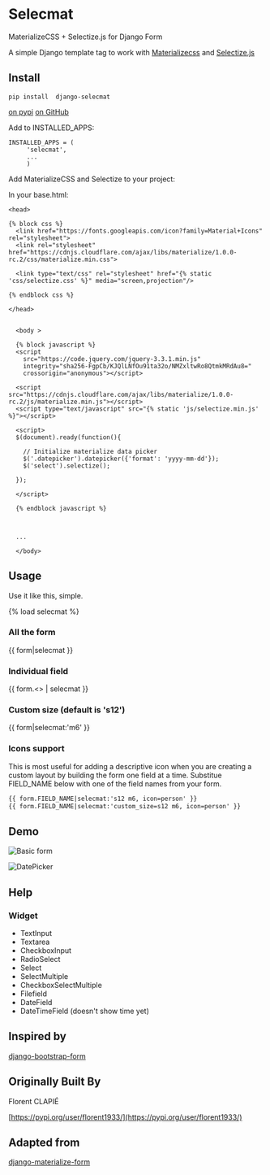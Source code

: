 # Selecmat
MaterializeCSS + Selectize.js for Django Form

A simple Django template tag to work with [Materializecss](http://materializecss.com/) and [Selectize.js](https://selectize.github.io/selectize.js/)





## Install


```
pip install  django-selecmat

```



[on pypi](https://pypi.python.org/pypi/django-selecmat)
[on GitHub](https://github.com/dwjorgeb/django-selecmat)

Add to INSTALLED_APPS:

```
INSTALLED_APPS = (
     'selecmat',
     ...
     )
```

Add MaterializeCSS and Selectize to your project:

In your base.html:

```
<head>

{% block css %}
  <link href="https://fonts.googleapis.com/icon?family=Material+Icons" rel="stylesheet">
  <link rel="stylesheet" href="https://cdnjs.cloudflare.com/ajax/libs/materialize/1.0.0-rc.2/css/materialize.min.css">

  <link type="text/css" rel="stylesheet" href="{% static 'css/selectize.css' %}" media="screen,projection"/>

{% endblock css %}

</head>
```

```

  <body >

  {% block javascript %}
  <script
    src="https://code.jquery.com/jquery-3.3.1.min.js"
    integrity="sha256-FgpCb/KJQlLNfOu91ta32o/NMZxltwRo8QtmkMRdAu8="
    crossorigin="anonymous"></script>

  <script src="https://cdnjs.cloudflare.com/ajax/libs/materialize/1.0.0-rc.2/js/materialize.min.js"></script>
  <script type="text/javascript" src="{% static 'js/selectize.min.js' %}"></script>

  <script>
  $(document).ready(function(){

    // Initialize materialize data picker
    $('.datepicker').datepicker({'format': 'yyyy-mm-dd'});
    $('select').selectize();

  });

  </script>

  {% endblock javascript %}



  ...

  </body>
```

## Usage

Use it like this, simple.

{% load selecmat %}

### All the form

{{ form|selecmat }}

### Individual field

{{ form.<<field name>> | selecmat }}


### Custom size (default is 's12')

{{ form|selecmat:'m6' }}


### Icons support
This is most useful for adding a descriptive icon when you are creating a custom layout by building the form one field at a time. Substitue FIELD_NAME below with one of the field names from your form.
```html
{{ form.FIELD_NAME|selecmat:'s12 m6, icon=person' }}
{{ form.FIELD_NAME|selecmat:'custom_size=s12 m6, icon=person' }}
```

## Demo

![Basic form](https://cloud.githubusercontent.com/assets/3958123/6165004/a1984f52-b2a4-11e4-8ae2-078505991b0d.png)

![DatePicker](https://cloud.githubusercontent.com/assets/3958123/6165005/a19bf044-b2a4-11e4-9989-6a64f9c97087.png)


## Help

### Widget

- TextInput
- Textarea
- CheckboxInput
- RadioSelect
- Select
- SelectMultiple
- CheckboxSelectMultiple
- Filefield
- DateField
- DateTimeField (doesn't show time yet)



## Inspired by

[django-bootstrap-form](https://github.com/tzangms/django-bootstrap-form)

## Originally Built By

Florent CLAPIÉ

[https://pypi.org/user/florent1933/](https://pypi.org/user/florent1933/)

## Adapted from 

[django-materialize-form](https://github.com/kalwalkden/django-materializecss-form)